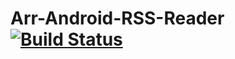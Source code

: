 # Arr-Android-RSS-Reader [![Build Status](https://travis-ci.com/deniotokiari/Arr-Android-RSS-Reader.svg?branch=dev)](https://travis-ci.com/deniotokiari/Arr-Android-RSS-Reader)
